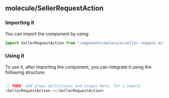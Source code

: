 ## molecule/SellerRequestAction

<!-- TODO: add a description here! -->

### Importing it

You can import the component by using:

```js
import SellerRequestAction from "components/molecule/seller-request-action";
```

### Using it

To use it, after importing the component, you can integrate it using the following structure:

```js

// TODO: add props definitions and usages here, for a sample
<SellerRequestAction ></SellerRequestAction>

```